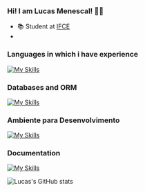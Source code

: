 
### Hi! I am Lucas Menescal!  👋🤖
 - 📚 Student at [IFCE](https://ifce.edu.br/)
 - 
### Languages in which i have experience
[![My Skills](https://skillicons.dev/icons?i=html,js,css,php,tailwindcss,react,java,spring,hibernate,python,django,flask)](https://skillicons.dev)

### Databases and ORM
[![My Skills](https://skillicons.dev/icons?i=postgres,mysql,redis)](https://skillicons.dev)

### Ambiente para Desenvolvimento
[![My Skills](https://skillicons.dev/icons?i=docker)](https://skillicons.dev)

### Documentation 
[![My Skills](https://skillicons.dev/icons?i=postman)](https://skillicons.dev)





![Lucas's GitHub stats](https://github-readme-stats.vercel.app/api?username=lucasmenescal&show_icons=true&count_private=true)

